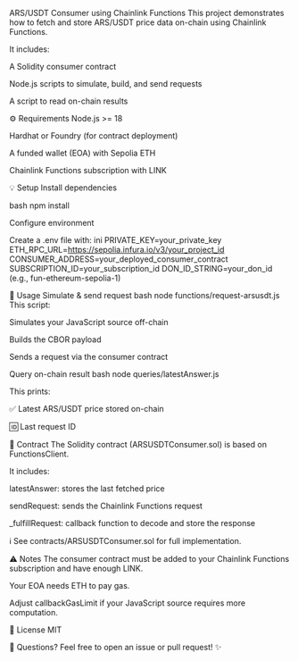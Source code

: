 ARS/USDT Consumer using Chainlink Functions
This project demonstrates how to fetch and store ARS/USDT price data on-chain using Chainlink Functions.

It includes:

A Solidity consumer contract

Node.js scripts to simulate, build, and send requests

A script to read on-chain results

⚙️ Requirements
Node.js >= 18

Hardhat or Foundry (for contract deployment)

A funded wallet (EOA) with Sepolia ETH

Chainlink Functions subscription with LINK

💡 Setup
Install dependencies

bash
npm install

Configure environment

Create a .env file with:
ini
PRIVATE_KEY=your_private_key
ETH_RPC_URL=https://sepolia.infura.io/v3/your_project_id
CONSUMER_ADDRESS=your_deployed_consumer_contract
SUBSCRIPTION_ID=your_subscription_id
DON_ID_STRING=your_don_id (e.g., fun-ethereum-sepolia-1)

🚀 Usage
Simulate & send request
bash
node functions/request-arsusdt.js
This script:

Simulates your JavaScript source off-chain

Builds the CBOR payload

Sends a request via the consumer contract

Query on-chain result
bash
node queries/latestAnswer.js

This prints:

✅ Latest ARS/USDT price stored on-chain

🆔 Last request ID

📄 Contract
The Solidity contract (ARSUSDTConsumer.sol) is based on FunctionsClient.

It includes:

latestAnswer: stores the last fetched price

sendRequest: sends the Chainlink Functions request

_fulfillRequest: callback function to decode and store the response

ℹ️ See contracts/ARSUSDTConsumer.sol for full implementation.

⚠️ Notes
The consumer contract must be added to your Chainlink Functions subscription and have enough LINK.

Your EOA needs ETH to pay gas.

Adjust callbackGasLimit if your JavaScript source requires more computation.

📄 License
MIT

💬 Questions?
Feel free to open an issue or pull request! ✨